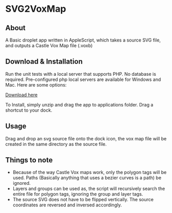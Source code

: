 SVG2VoxMap 
================================

About
---

A Basic droplet app written in AppleScript, which takes a source SVG file, and outputs a Castle Vox Map file (.voxb)




Download & Installation
---

Run the unit tests with a local server that supports PHP. No database is required. Pre-configured php local servers are available for Windows and Mac. Here are some options:

[Download here](https://github.com/downloads/lukejcam/svg2VoxMap/SVG2VoxMap.zip)

To Install, simply unzip and drag the app to applications folder. Drag a shortcut to your dock.


Usage
---

Drag and drop an svg source file onto the dock icon, the vox map file will be created in the same directory
as the source file.

Things to note
---


- Because of the way Castle Vox maps work, only the polygon tags will be used. Paths (Basically anything that uses a bezier curves is a path) be ignored.
- Layers and groups can be used as, the script will recursively search the entire file for polygon tags, ignoring the group and layer tags.
- The source SVG does not have to be flipped vertically. The source coordinates are reversed and inversed accordingly.